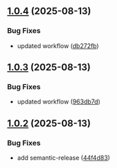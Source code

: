## [1.0.4](https://github.com/krisinc/function-benchmarker/compare/v1.0.3...v1.0.4) (2025-08-13)


### Bug Fixes

* updated workflow ([db272fb](https://github.com/krisinc/function-benchmarker/commit/db272fb111cd14837fbec8fbc5bbb1cb49bdb57e))

## [1.0.3](https://github.com/krisinc/function-benchmarker/compare/v1.0.2...v1.0.3) (2025-08-13)


### Bug Fixes

* updated workflow ([963db7d](https://github.com/krisinc/function-benchmarker/commit/963db7d644af8680a2a1656824fae468f1ec3d0a))

## [1.0.2](https://github.com/krisinc/function-benchmarker/compare/v1.0.1...v1.0.2) (2025-08-13)


### Bug Fixes

* add semantic-release ([44f4d83](https://github.com/krisinc/function-benchmarker/commit/44f4d834f947da87b29b3e2f8e986c1a71c082ea))
